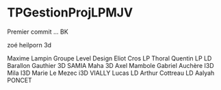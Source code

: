 # TPGestionProjLPMJV
Premier commit ... BK

zoé heilporn 3d

Maxime Lampin Groupe Level Design
Eliot Cros LP
Thoral Quentin LP LD
Barallon Gauthier 3D
SAMIA   Maha 3D
Axel Mambole
Gabriel Auchère I3D
Mila I3D
Marie Le Mezec i3D
VIALLY Lucas LD
Arthur Cottreau LD
Aalyah PONCET 
